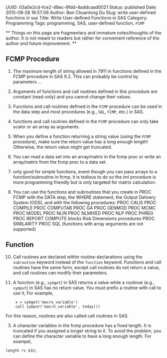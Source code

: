 UUID: 03a0e2cd-fce2-48ec-9fdd-4addcaad0021
Status: published
Date: 2015-08-28 16:57:06
Author: Ben Chuanlong Du
Slug: write user-defined functions in sas
Title: Write User-defined Functions in SAS
Category: Programming
Tags: programming, SAS, user-defined function, `FCMP`

**
Things on this page are
fragmentary and immature notes/thoughts of the author.
It is not meant to readers
but rather for convenient reference of the author and future improvement.
**

## FCMP Procedure

1. The maximum length of string allowed in 7911 
in functions defined in the FCMP procedure in SAS 9.2.
This can probably be control by parameters ...

1. Arguments of functions and call routines defined in this procedure 
are constant (read-only) and you cannot change their values.

2. Functions and call routines defined in the `FCMP` procedure
can be used in the data step and most procedures (e.g., `SQL`, `FCMP`, etc.) in SAS.

3. functions and call routines defined in the `FCMP` procedure 
can only take scalor or an array as arguments.


4. When you define a function returning a string value 
(using the `FCMP` procedure), 
make sure the return value has a long enough length!
Otherwise, 
the return value might get truncated.

5. You can read a data set into an array/matrix in the fcmp proc 
or write an array/matrix from the fcmp proc to a data set.

6. only good for simple functions,
event though you can pass arrays to a function/subroutine in fcmp, it is tedious to do so
the iml procedure is more programming friendly but is only targeted for matrix calculation.


7. You can use the functions and subroutines that you create in PROC FCMP with the DATA step, the WHERE statement, the Output Delivery System (ODS), and with the following procedures:
PROC CALIS
PROC COMPILE
PROC COMPUTAB
PROC GA
PROC GENMOD
PROC MCMC
PROC MODEL
PROC NLIN
PROC NLMIXED
PROC NLP
PROC PHREG
PROC REPORT COMPUTE blocks
Risk Dimensions procedures
PROC SIMILARITY
PROC SQL (functions with array arguments are not supported)
## Function

10. Call routines are declared within routine-declarations 
using the `subroutine` keyword instead of the `function` keyword. 
Functions and call routines have the same form, 
except call routines do not return a value, 
and call routines can modify their parameters.

2. A function (e.g., `symget`) in SAS returns a value while a routinue (e.g., `symput`) in SAS has no return value. 
You must prefix a routine with call to use it,
For example,

        x = symget('macro_variable')
        call symput('macro_variable', today())

For this reason, 
routines are also called call routines in SAS.

3. A character variables in the fcmp procedure has a fixed length. 
It is truncated if you assigned a longer string to it.
To avoid the problem, 
you can define the character variable to have a long enough length.
For exampel,
```SAS
length rv $32; 
```
